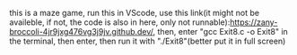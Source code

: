 this is a maze game, run this in VScode, use this link(it might not be availeble, if not, the code is also in here, only not runnable):https://zany-broccoli-4jr9jxg476vg3j9jv.github.dev/, then, enter "gcc Exit8.c -o Exit8" in the terminal, then enter, then run it with "./Exit8"(better put it in full screen)
